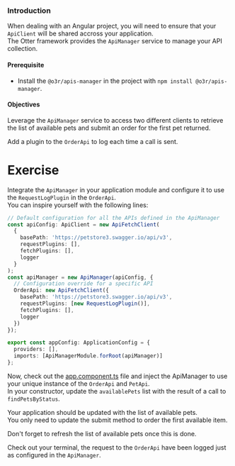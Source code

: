 ### Introduction

When dealing with an Angular project, you will need to ensure that your `ApiClient` will be shared accross
your application.\
The Otter framework provides the `ApiManager` service to manage your API collection.

#### Prerequisite

- Install the `@o3r/apis-manager` in the project with `npm install @o3r/apis-manager`.

#### Objectives

Leverage the `ApiManager` service to access two different clients to retrieve the list of available
pets and submit an order for the first pet returned.


Add a plugin to the `OrderApi` to log each time a call is sent.

# Exercise

Integrate the `ApiManager` in your application module and configure it to use the `RequestLogPlugin` in the `OrderApi`.\
You can inspire yourself with the following lines:

```typescript
// Default configuration for all the APIs defined in the ApiManager
const apiConfig: ApiClient = new ApiFetchClient(
  {
    basePath: 'https://petstore3.swagger.io/api/v3',
    requestPlugins: [],
    fetchPlugins: [],
    logger
  }
);
const apiManager = new ApiManager(apiConfig, {
  // Configuration override for a specific API
  OrderApi: new ApiFetchClient({
    basePath: 'https://petstore3.swagger.io/api/v3',
    requestPlugins: [new RequestLogPlugin()],
    fetchPlugins: [],
    logger
  })
});

export const appConfig: ApplicationConfig = {
  providers: [],
  imports: [ApiManagerModule.forRoot(apiManager)]
};
```

Now, check out the [app.component.ts](training://exercise/apps/tutorial-app/src/app/app.component.ts) file and inject the ApiManager to use your unique instance of the `OrderApi` and
`PetApi`.\
In your constructor, update the `availablePets` list with the result of a call to `findPetsByStatus`.

Your application should be updated with the list of available pets.\
You only need to update the submit method to order the first available item.

Don't forget to refresh the list of available pets once this is done.

Check out your terminal, the request to the `OrderApi` have been logged just as configured in the `ApiManager`.
